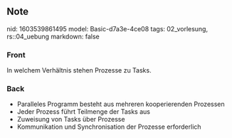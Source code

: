 ## Note
nid: 1603539861495
model: Basic-d7a3e-4ce08
tags: 02_vorlesung, rs::04_uebung
markdown: false

### Front
In welchem Verhältnis stehen Prozesse zu Tasks.

### Back
<div>
  <div>
    <ul>
      <li>Paralleles Programm besteht aus mehreren kooperierenden
      Prozessen
      <li>Jeder Prozess führt Teilmenge der Tasks aus
      <li>Zuweisung von Tasks über Prozesse
      <li>Kommunikation und Synchronisation der Prozesse
      erforderlich
    </ul>
  </div>
</div>
